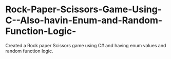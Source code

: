 # Rock-Paper-Scissors-Game-Using-C--Also-havin-Enum-and-Random-Function-Logic-
Created a Rock paper Scissors game using C# and having enum values and random function logic.
